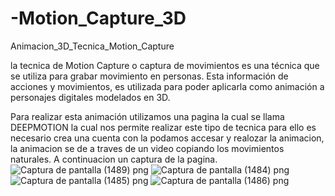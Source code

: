 # -Motion_Capture_3D
Animacion_3D_Tecnica_Motion_Capture

la tecnica de Motion Capture o captura de movimientos es una técnica que se utiliza para grabar movimiento en personas. Esta información de acciones y movimientos, es utilizada para poder aplicarla como animación a personajes digitales modelados en 3D.

Para realizar esta animación utilizamos una pagina la cual se llama DEEPMOTION la cual nos permite realizar este tipo de tecnica para ello es necesario crea una cuenta con la podamos accesar y realozar la animacion, la animacion se de a traves de un video copiando los movimientos naturales.
A continuacion un captura de la pagina.
![Captura de pantalla (1489) png](https://user-images.githubusercontent.com/71051834/145311407-1f55e23f-2641-4387-b383-3356a3db9afa.jpg)
![Captura de pantalla (1484) png](https://user-images.githubusercontent.com/71051834/145310975-7c2f8f97-060c-49fb-8d80-5bf67d0d8fdd.jpg)
![Captura de pantalla (1485) png](https://user-images.githubusercontent.com/71051834/145311028-da6b4d16-94b1-4075-a640-c2a9ab01fa76.jpg)
![Captura de pantalla (1486) png](https://user-images.githubusercontent.com/71051834/145311045-a35678ab-2199-4df9-8c12-726f3a5d8cf5.jpg)


